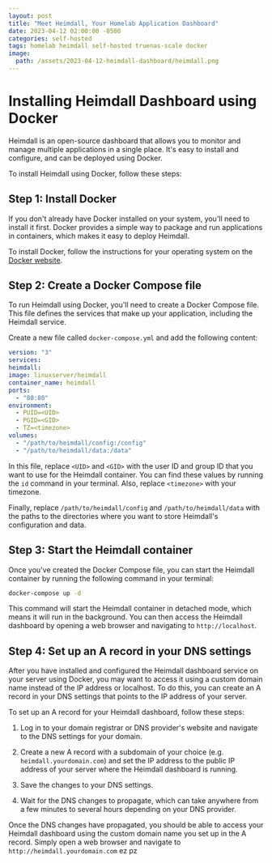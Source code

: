 ```yaml
---
layout: post
title: "Meet Heimdall, Your Homelab Application Dashboard"
date: 2023-04-12 02:00:00 -0500
categories: self-hosted
tags: homelab heimdall self-hosted truenas-scale docker
image:
  path: /assets/2023-04-12-heimdall-dashboard/heimdall.png
---
```


# Installing Heimdall Dashboard using Docker

Heimdall is an open-source dashboard that allows you to monitor and manage multiple applications in a single place. It's easy to install and configure, and can be deployed using Docker.

To install Heimdall using Docker, follow these steps:

## Step 1: Install Docker

If you don't already have Docker installed on your system, you'll need to install it first. Docker provides a simple way to package and run applications in containers, which makes it easy to deploy Heimdall.

To install Docker, follow the instructions for your operating system on the [Docker website](https://www.docker.com/get-started).

## Step 2: Create a Docker Compose file

To run Heimdall using Docker, you'll need to create a Docker Compose file. This file defines the services that make up your application, including the Heimdall service.

Create a new file called `docker-compose.yml` and add the following content:

```yml
version: "3"
services:
heimdall:
image: linuxserver/heimdall
container_name: heimdall
ports:
  - "80:80"
environment:
  - PUID=<UID>
  - PGID=<GID>
  - TZ=<timezone>
volumes:
  - "/path/to/heimdall/config:/config"
  - "/path/to/heimdall/data:/data"
```

In this file, replace `<UID>` and `<GID>` with the user ID and group ID that you want to use for the Heimdall container. You can find these values by running the `id` command in your terminal. Also, replace `<timezone>` with your timezone.

Finally, replace `/path/to/heimdall/config` and `/path/to/heimdall/data` with the paths to the directories where you want to store Heimdall's configuration and data.

## Step 3: Start the Heimdall container

Once you've created the Docker Compose file, you can start the Heimdall container by running the following command in your terminal:

```bash
docker-compose up -d
```

This command will start the Heimdall container in detached mode, which means it will run in the background. You can then access the Heimdall dashboard by opening a web browser and navigating to `http://localhost`.

## Step 4: Set up an A record in your DNS settings

After you have installed and configured the Heimdall dashboard service on your server using Docker, you may want to access it using a custom domain name instead of the IP address or localhost. To do this, you can create an A record in your DNS settings that points to the IP address of your server.

To set up an A record for your Heimdall dashboard, follow these steps:

1. Log in to your domain registrar or DNS provider's website and navigate to the DNS settings for your domain.

2. Create a new A record with a subdomain of your choice (e.g. `heimdall.yourdomain.com`) and set the IP address to the public IP address of your server where the Heimdall dashboard is running.

3. Save the changes to your DNS settings.

4. Wait for the DNS changes to propagate, which can take anywhere from a few minutes to several hours depending on your DNS provider.

Once the DNS changes have propagated, you should be able to access your Heimdall dashboard using the custom domain name you set up in the A record. Simply open a web browser and navigate to `http://heimdall.yourdomain.com` ez pz
